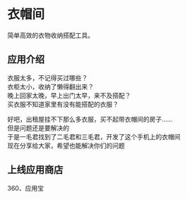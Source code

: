 # 衣帽间
简单高效的衣物收纳搭配工具。</p>
## 应用介绍
衣服太多，不记得买过哪些？</br>
衣柜太小，收纳了懒得翻出来？</br>
晚上回家太晚，早上出门太早，来不及搭配？</br>
买衣服不知道家里有没有能搭配的衣服？</p>

好吧，出租屋挂不下那么多衣服，买不起带衣帽间的房子……</br>
但是问题还是要解决的</br>
于是一毛君找到了二毛君和三毛君，开发了这个手机上的衣帽间</br>
现在分享给大家，希望也能解决你们的问题</p>

## 上线应用商店
360、应用宝</p>
